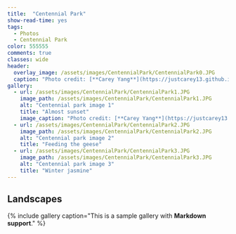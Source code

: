 ```yaml
---
title:  "Centennial Park"
show-read-time: yes
tags:
  - Photos
  - Centennial Park
color: 555555
comments: true
classes: wide
header:
  overlay_image: /assets/images/CentennialPark/CentennialPark0.JPG
  caption: "Photo credit: [**Carey Yang**](https://justcarey13.github.io/photography)"
gallery:
  - url: /assets/images/CentennialPark/CentennialPark1.JPG
    image_path: /assets/images/CentennialPark/CentennialPark1.JPG
    alt: "Centennial park image 1"
    title: "Almost sunset"
    image_caption: "Photo credit: [**Carey Yang**](https://justcarey13.github.io/photography)"
  - url: /assets/images/CentennialPark/CentennialPark2.JPG
    image_path: /assets/images/CentennialPark/CentennialPark2.JPG
    alt: "Centennial park image 2"
    title: "Feeding the geese"
  - url: /assets/images/CentennialPark/CentennialPark3.JPG
    image_path: /assets/images/CentennialPark/CentennialPark3.JPG
    alt: "Centennial park image 3"
    title: "Winter jasmine"
---
```


## Landscapes


{% include gallery caption="This is a sample gallery with **Markdown support**." %}
